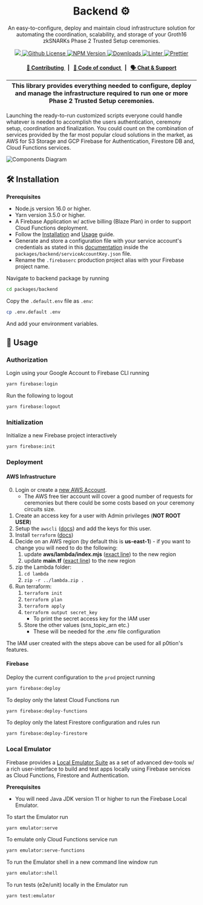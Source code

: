 <p align="center">
    <h1 align="center">
        Backend ⚙️
    </h1>
    <p align="center">An easy-to-configure, deploy and maintain cloud infrastructure solution for automating the coordination, scalability, and storage of your Groth16 zkSNARKs Phase 2 Trusted Setup ceremonies.</p>
</p>

<p align="center">
    <a href="https://github.com/ethstorage/p0tion">
        <img src="https://img.shields.io/badge/project-p0tion-blue.svg?style=flat-square">
    </a>
    <a href="https://github.com/ethstorage/p0tion/blob/main/LICENSE">
        <img alt="Github License" src="https://img.shields.io/github/license/privacy-scaling-explorations/p0tion.svg?style=flat-square">
    </a>
    <a href="https://www.npmjs.com/package/@ethstorage-org/backend">
        <img alt="NPM Version" src="https://img.shields.io/npm/v/@ethstorage-org/backend?style=flat-square" />
    </a>
    <a href="https://npmjs.org/package/@ethstorage-org/backend">
        <img alt="Downloads" src="https://img.shields.io/npm/dm/@ethstorage-org/backend.svg?style=flat-square" />
    </a>
    <a href="https://eslint.org/">
        <img alt="Linter" src="https://img.shields.io/badge/linter-eslint-8080f2?style=flat-square&logo=eslint" />
    </a>
    <a href="https://prettier.io/">
        <img alt="Prettier" src="https://img.shields.io/badge/code%20style-prettier-f8bc45?style=flat-square&logo=prettier" />
    </a>
</p>

<div align="center">
    <h4>
        <a href="https://github.com/ethstorage/p0tion/blob/main/CONTRIBUTING.md">
            👥 Contributing
        </a>
        <span>&nbsp;&nbsp;|&nbsp;&nbsp;</span>
        <a href="https://github.com/ethstorage/p0tion/blob/main/CODE_OF_CONDUCT.md">
            🤝 Code of conduct
        </a>
        <span>&nbsp;&nbsp;|&nbsp;&nbsp;</span>
        <a href="https://discord.gg/sF5CT5rzrR">
            🗣️ Chat &amp; Support
        </a>
    </h4>
</div>

| This library provides everything needed to configure, deploy and manage the infrastructure required to run one or more Phase 2 Trusted Setup ceremonies. |
| -------------------------------------------------------------------------------------------------------------------------------------------------------- |

Launching the ready-to-run customized scripts everyone could handle whatever is needed to accomplish the users authentication, ceremony setup, coordination and finalization. You could count on the combination of services provided by the far most popular cloud solutions in the market, as AWS for S3 Storage and GCP Firebase for Authentication, Firestore DB and, Cloud Functions services.

![Components Diagram]("https://github.com/ethstorage/p0tion/blob/main/packages/backend/assets/components.png")

## 🛠 Installation

**Prerequisites**

-   Node.js version 16.0 or higher.
-   Yarn version 3.5.0 or higher.
-   A Firebase Application w/ active billing (Blaze Plan) in order to support Cloud Functions deployment.
-   Follow the [Installation](https://github.com/ethstorage/p0tion/blob/main/README.md#installation) and [Usage](https://github.com/ethstorage/p0tion/blob/main/README.md#usage) guide.
-   Generate and store a configuration file with your service account's credentials as stated in this [documentation](https://firebase.google.com/docs/admin/setup#set-up-project-and-service-account) inside the `packages/backend/serviceAccountKey.json` file.
-   Rename the `.firebaserc` production project alias with your Firebase project name.

Navigate to backend package by running

```bash
cd packages/backend
```

Copy the `.default.env` file as `.env`:

```bash
cp .env.default .env
```

And add your environment variables.

## 📜 Usage

### Authorization

Login using your Google Account to Firebase CLI running

```bash
yarn firebase:login
```

Run the following to logout

```bash
yarn firebase:logout
```

### Initialization

Initialize a new Firebase project interactively

```bash
yarn firebase:init
```

### Deployment

#### AWS Infrastructure

0. Login or create a [new AWS Account](https://portal.aws.amazon.com/billing/signup?nc2=h_ct&src=header_signup&redirect_url=https%3A%2F%2Faws.amazon.com%2Fregistration-confirmation#/start/email).
    - The AWS free tier account will cover a good number of requests for ceremonies but there could be some costs based on your ceremony circuits size.
1. Create an access key for a user with Admin privileges (**NOT ROOT USER**)
2. Setup the `awscli` ([docs](https://docs.aws.amazon.com/cli/latest/userguide/cli-chap-configure.html)) and add the keys for this user.
3. Install `terraform` ([docs](https://developer.hashicorp.com/terraform/tutorials/aws-get-started/install-cli))
4. Decide on an AWS region (by default this is **us-east-1**) - if you want to change you will need to do the following:
    1. update **aws/lambda/index.mjs** ([exact line](https://github.com/ethstorage/p0tion/blob/dev/packages/backend/aws/lambda/index.mjs#L3)) to the new region
    2. update **main.tf** ([exact line](https://github.com/ethstorage/p0tion/blob/dev/packages/backend/aws/main.tf#L2)) to the new region
5. zip the Lambda folder:
    1. `cd lambda`
    2. `zip -r ../lambda.zip .`
6. Run terraform:
    1. `terraform init`
    2. `terraform plan`
    3. `terraform apply`
    4. `terraform output secret_key`
        - To print the secret access key for the IAM user
    5. Store the other values (sns_topic_arn etc.)
        - These will be needed for the .env file configuration

The IAM user created with the steps above can be used for all p0tion's features.

#### Firebase

Deploy the current configuration to the `prod` project running

```bash
yarn firebase:deploy
```

To deploy only the latest Cloud Functions run

```bash
yarn firebase:deploy-functions
```

To deploy only the latest Firestore configuration and rules run

```bash
yarn firebase:deploy-firestore
```

### Local Emulator

Firebase provides a [Local Emulator Suite](https://firebase.google.com/docs/emulator-suite) as a set of advanced dev-tools w/ a rich user-interface to build and test apps locally using Firebase services as Cloud Functions, Firestore and Authentication.

**Prerequisites**

-   You will need Java JDK version 11 or higher to run the Firebase Local Emulator.

To start the Emulator run

```bash
yarn emulator:serve
```

To emulate only Cloud Functions service run

```bash
yarn emulator:serve-functions
```

To run the Emulator shell in a new command line window run

```bash
yarn emulator:shell
```

To run tests (e2e/unit) locally in the Emulator run

```bash
yarn test:emulator
```
